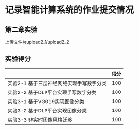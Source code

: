 # 记录智能计算系统的作业提交情况

## 第二章实验
上传文件为upload2_1/upload2_2


## 实验得分
| | 得分 |
| :----- | -----: |
| 实验2-1 基于三层神经网络实现手写数字分类  | 100   |
| 实验2-2 基于DLP平台实现手写数字分类  | 100   |
| 实验3-1 基于VGG19实现图像分类  | 100   |
| 实验3-2 基于DLP平台实现图像分类  | 100   |
| 实验3-3 非实时图像风格迁移  | 100   |
